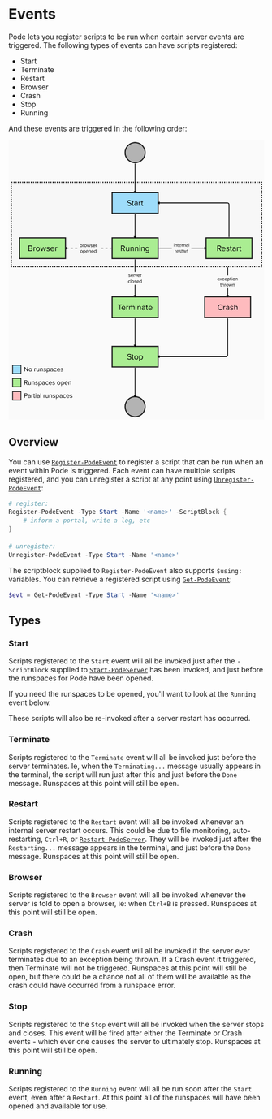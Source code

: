 # Events

Pode lets you register scripts to be run when certain server events are triggered. The following types of events can have scripts registered:

* Start
* Terminate
* Restart
* Browser
* Crash
* Stop
* Running

And these events are triggered in the following order:

![event_flow](../../images/event-flow.png)

## Overview

You can use [`Register-PodeEvent`](../../Functions/Events/Register-PodeEvent) to register a script that can be run when an event within Pode is triggered. Each event can have multiple scripts registered, and you can unregister a script at any point using [`Unregister-PodeEvent`](../../Functions/Events/Unregister-PodeEvent):

```powershell
# register:
Register-PodeEvent -Type Start -Name '<name>' -ScriptBlock {
    # inform a portal, write a log, etc
}

# unregister:
Unregister-PodeEvent -Type Start -Name '<name>'
```

The scriptblock supplied to `Register-PodeEvent` also supports `$using:` variables. You can retrieve a registered script using [`Get-PodeEvent`](../../Functions/Events/Get-PodeEvent):

```powershell
$evt = Get-PodeEvent -Type Start -Name '<name>'
```

## Types

### Start

Scripts registered to the `Start` event will all be invoked just after the `-ScriptBlock` supplied to [`Start-PodeServer`](../../Functions/Core/Start-PodeServer) has been invoked, and just before the runspaces for Pode have been opened.

If you need the runspaces to be opened, you'll want to look at the `Running` event below.

These scripts will also be re-invoked after a server restart has occurred.

### Terminate

Scripts registered to the `Terminate` event will all be invoked just before the server terminates. Ie, when the `Terminating...` message usually appears in the terminal, the script will run just after this and just before the `Done` message. Runspaces at this point will still be open.

### Restart

Scripts registered to the `Restart` event will all be invoked whenever an internal server restart occurs. This could be due to file monitoring, auto-restarting, `Ctrl+R`, or [`Restart-PodeServer`](../../Functions/Core/Restart-PodeServer). They will be invoked just after the `Restarting...` message appears in the terminal, and just before the `Done` message. Runspaces at this point will still be open.

### Browser

Scripts registered to the `Browser` event will all be invoked whenever the server is told to open a browser, ie: when `Ctrl+B` is pressed. Runspaces at this point will still be open.

### Crash

Scripts registered to the `Crash` event will all be invoked if the server ever terminates due to an exception being thrown. If a Crash event it triggered, then Terminate will not be triggered. Runspaces at this point will still be open, but there could be a chance not all of them will be available as the crash could have occurred from a runspace error.

### Stop

Scripts registered to the `Stop` event will all be invoked when the server stops and closes. This event will be fired after either the Terminate or Crash events - which ever one causes the server to ultimately stop. Runspaces at this point will still be open.

### Running

Scripts registered to the `Running` event will all be run soon after the `Start` event, even after a `Restart`. At this point all of the runspaces will have been opened and available for use.

